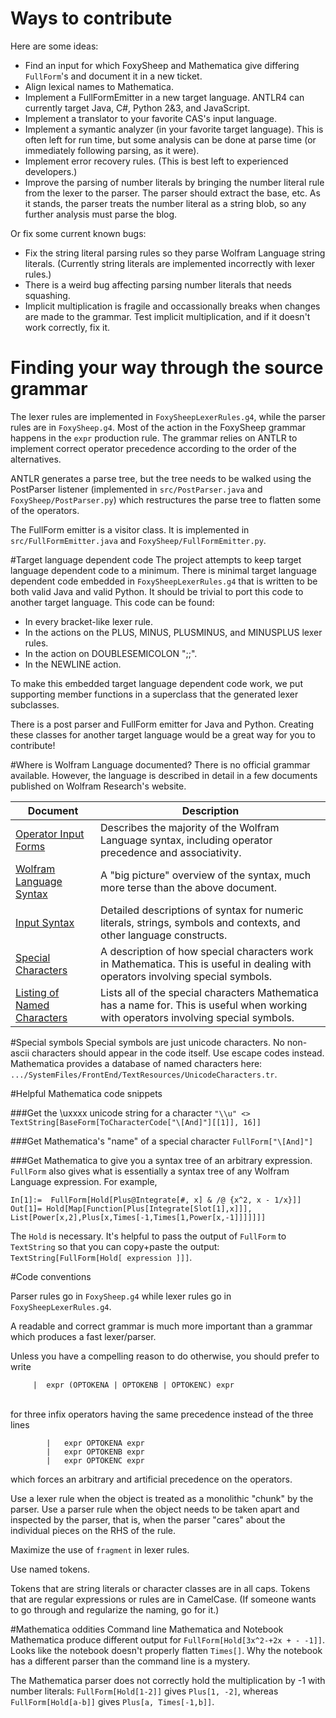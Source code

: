 # Ways to contribute
Here are some ideas:

* Find an input for which FoxySheep and Mathematica give differing `FullForm`'s and document it in a new ticket.
* Align lexical names to Mathematica. 
* Implement a FullFormEmitter in a new target language. ANTLR4 can currently target Java, C#, Python 2&3, and JavaScript.
* Implement a translator to your favorite CAS's input language.
* Implement a symantic analyzer (in your favorite target language). This is often left for run time, but some analysis can be done at parse time (or immediately following parsing, as it were).
* Implement error recovery rules. (This is best left to experienced developers.)
* Improve the parsing of number literals by bringing the number literal rule from the lexer to the parser. The parser should extract the base, etc. As it stands, the parser treats the number literal as a string blob, so any further analysis must parse the blog. 

Or fix some current known bugs:

* Fix the string literal parsing rules so they parse Wolfram Language string literals. (Currently string literals are implemented incorrectly with lexer rules.)
* There is a weird bug affecting parsing number literals that needs squashing. 
* Implicit multiplication is fragile and occassionally breaks when changes are made to the grammar. Test implicit multiplication, and if it doesn't work correctly, fix it.

# Finding your way through the source grammar
The lexer rules are implemented in `FoxySheepLexerRules.g4`, while the parser rules are in `FoxySheep.g4`. Most of the action in the FoxySheep grammar happens in the `expr` production rule. The grammar relies on ANTLR to implement correct operator precedence according to the order of the alternatives.

ANTLR generates a parse tree, but the tree needs to be walked using the PostParser listener (implemented in `src/PostParser.java` and `FoxySheep/PostParser.py`) which restructures the parse tree to flatten some of the operators.

The FullForm emitter is a visitor class. It is implemented in `src/FullFormEmitter.java` and `FoxySheep/FullFormEmitter.py`.

#Target language dependent code
The project attempts to keep target language dependent code to a minimum. There is minimal target language dependent code embedded in `FoxySheepLexerRules.g4` that is written to be both valid Java and valid Python. It should be trivial to port this code to another target language. This code can be found:

 * In every bracket-like lexer rule.
 * In the actions on the PLUS, MINUS, PLUSMINUS, and MINUSPLUS lexer rules.
 * In the action on DOUBLESEMICOLON ";;".
 * In the NEWLINE action.

To make this embedded target language dependent code work, we put supporting member functions in a superclass that the generated lexer subclasses. 

There is a post parser and FullForm emitter for Java and Python. Creating these classes for another target language would be a great way for you to contribute! 


#Where is Wolfram Language documented?
There is no official grammar available. However, the language is described in detail in a few documents published on Wolfram Research's website.

| Document | Description |
|----------|-------------|
| [Operator Input Forms](http://reference.wolfram.com/language/tutorial/OperatorInputForms.html) | Describes the majority of the Wolfram Language syntax, including operator precedence and associativity. |
| [Wolfram Language Syntax](http://reference.wolfram.com/language/guide/Syntax.html) | A "big picture" overview of the syntax, much more terse than the above document. |
| [Input Syntax](http://reference.wolfram.com/language/tutorial/InputSyntax.html) | Detailed descriptions of syntax for numeric literals, strings, symbols and contexts, and other language constructs. |
| [Special Characters](http://reference.wolfram.com/language/tutorial/SpecialCharacters-MathematicalAndOtherNotation.html) | A description of how special characters work in Mathematica. This is useful in dealing with operators involving special symbols. |
| [Listing of Named Characters](http://reference.wolfram.com/language/guide/ListingOfNamedCharacters.html) | Lists all of the special characters Mathematica has a name for. This is useful when working with operators involving special symbols. |

#Special symbols
Special symbols are just unicode characters. No non-ascii characters should appear in the code itself. Use escape codes instead. Mathematica provides a database of named characters here: `.../SystemFiles/FrontEnd/TextResources/UnicodeCharacters.tr`.

#Helpful Mathematica code snippets

###Get the \uxxxx unicode string for a character
`"\\u" <> TextString[BaseForm[ToCharacterCode["\[And]"][[1]], 16]]` 

###Get Mathematica's "name" of a special character
`FullForm["\[And]"]`

###Get Mathematica to give you a syntax tree of an arbitrary expression.
`FullForm` also gives what is essentially a syntax tree of any Wolfram Language expression. For example,

```
In[1]:=  FullForm[Hold[Plus@Integrate[#, x] & /@ {x^2, x - 1/x}]]
Out[1]= Hold[Map[Function[Plus[Integrate[Slot[1],x]]],
List[Power[x,2],Plus[x,Times[-1,Times[1,Power[x,-1]]]]]]]
```

The `Hold` is necessary. It's helpful to pass the output of `FullForm` to `TextString` so that you can copy+paste the output: `TextString[FullForm[Hold[ expression ]]]`.

#Code conventions

Parser rules go in `FoxySheep.g4` while lexer rules go in `FoxySheepLexerRules.g4`.

A readable and correct grammar is much more important than a grammar which produces a fast lexer/parser.

Unless you have a compelling reason to do otherwise, you should prefer to write<br>
```
	 |	expr (OPTOKENA | OPTOKENB | OPTOKENC) expr 
```
<br>for three infix operators having the same precedence instead of the three lines

```
		|	expr OPTOKENA expr 
		|	expr OPTOKENB expr 
		|	expr OPTOKENC expr 
```

which forces an arbitrary and artificial precedence on the operators.

Use a lexer rule when the object is treated as a monolithic "chunk" by the parser. Use a parser rule when the object needs to be taken apart and inspected by the parser, that is, when the parser "cares" about the individual pieces on the RHS of the rule.

Maximize the use of `fragment` in lexer rules.

Use named tokens.

Tokens that are string literals or character classes are in all caps. Tokens that are regular expressions or rules are in CamelCase. (If someone wants to go through and regularize the naming, go for it.)

#Mathematica oddities
Command line Mathematica and Notebook Mathematica produce different output for `FullForm[Hold[3x^2-+2x + - -1]]`. Looks like the notebook doesn't properly flatten `Times[]`. Why the notebook has a different parser than the command line is a mystery.

The Mathematica parser does not correctly hold the multiplication by -1 with number literals: `FullForm[Hold[1-2]]` gives `Plus[1, -2]`, whereas `FullForm[Hold[a-b]]` gives `Plus[a, Times[-1,b]]`.